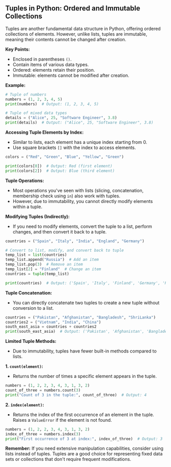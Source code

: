 ## Tuples in Python: Ordered and Immutable Collections

Tuples are another fundamental data structure in Python, offering ordered collections of elements. However, unlike lists, tuples are immutable, meaning their contents cannot be changed after creation.

**Key Points:**

- Enclosed in parentheses `()`.
- Contain items of various data types.
- Ordered: elements retain their position.
- Immutable: elements cannot be modified after creation.

**Example:**

```python
# Tuple of numbers
numbers = (1, 2, 3, 4, 5)
print(numbers)  # Output: (1, 2, 3, 4, 5)

# Tuple of mixed data types
details = ("Alice", 25, "Software Engineer", 3.8)
print(details)  # Output: ("Alice", 25, "Software Engineer", 3.8)
```

**Accessing Tuple Elements by Index:**

- Similar to lists, each element has a unique index starting from 0.
- Use square brackets `[]` with the index to access elements.

```python
colors = ("Red", "Green", "Blue", "Yellow", "Green")

print(colors[0])  # Output: Red (first element)
print(colors[2])  # Output: Blue (third element)
```

**Tuple Operations:**

- Most operations you've seen with lists (slicing, concatenation, membership check using `in`) also work with tuples.
- However, due to immutability, you cannot directly modify elements within a tuple.

**Modifying Tuples (Indirectly):**

- If you need to modify elements, convert the tuple to a list, perform changes, and then convert it back to a tuple.

```python
countries = ("Spain", "Italy", "India", "England", "Germany")

# Convert to list, modify, and convert back to tuple
temp_list = list(countries)
temp_list.append("Russia")  # Add an item
temp_list.pop(3)  # Remove an item
temp_list[2] = "Finland"  # Change an item
countries = tuple(temp_list)

print(countries)  # Output: ('Spain', 'Italy', 'Finland', 'Germany', 'Russia')
```

**Tuple Concatenation:**

- You can directly concatenate two tuples to create a new tuple without conversion to a list.

```python
countries = ("Pakistan", "Afghanistan", "Bangladesh", "ShriLanka")
countries2 = ("Vietnam", "India", "China")
south_east_asia = countries + countries2
print(south_east_asia)  # Output: ('Pakistan', 'Afghanistan', 'Bangladesh', 'ShriLanka', 'Vietnam', 'India', 'China')
```

**Limited Tuple Methods:**

- Due to immutability, tuples have fewer built-in methods compared to lists.

**1. `count(element)`:**

- Returns the number of times a specific element appears in the tuple.

```python
numbers = (1, 2, 2, 3, 4, 3, 1, 3, 2)
count_of_three = numbers.count(3)
print("Count of 3 in the tuple:", count_of_three)  # Output: 4
```

**2. `index(element)`:**

- Returns the index of the first occurrence of an element in the tuple. Raises a `ValueError` if the element is not found.

```python
numbers = (1, 2, 2, 3, 4, 3, 1, 3, 2)
index_of_three = numbers.index(3)
print("First occurrence of 3 at index:", index_of_three)  # Output: 3
```

**Remember:** If you need extensive manipulation capabilities, consider using lists instead of tuples. Tuples are a good choice for representing fixed data sets or collections that don't require frequent modifications.
